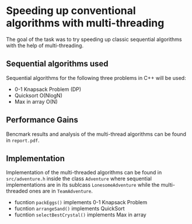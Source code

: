 # Speeding up conventional algorithms with multi-threading

The goal of the task was to try speeding up classic sequential algorithms with the help of multi-threading.

## Sequential algorithms used

Sequential algorithms for the following three problems in C++ will be used:
- 0-1 Knapsack Problem (DP) 
- Quicksort O(NlogN)
- Max in array O(N)

## Performance Gains

Bencmark results and analysis of the multi-thread algorithms can be found in `report.pdf`.

## Implementation

Implementation of the multi-threaded algorithms can be found in `src/adventure.h` inside the class `Adventure` where sequential implementations are in its sublcass `LonesomeAdventure` while the multi-threaded ones are in `TeamAdventure`.
- fucntion `packEggs()` implements 0-1 Knapsack Problem 
- fucntion `arrangeSand()` implements QuickSort
- fucntion `selectBestCrystal()` implements Max in array




